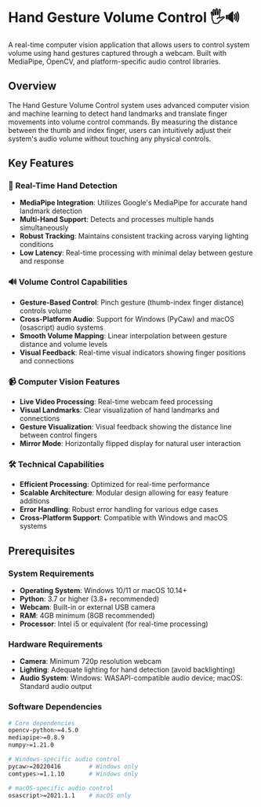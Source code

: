 # Hand Gesture Volume Control 🖐️🔊

A real-time computer vision application that allows users to control system volume using hand gestures captured through a webcam. Built with MediaPipe, OpenCV, and platform-specific audio control libraries.

## Overview

The Hand Gesture Volume Control system uses advanced computer vision and machine learning to detect hand landmarks and translate finger movements into volume control commands. By measuring the distance between the thumb and index finger, users can intuitively adjust their system's audio volume without touching any physical controls.

## Key Features

### 🎯 Real-Time Hand Detection
- **MediaPipe Integration**: Utilizes Google's MediaPipe for accurate hand landmark detection
- **Multi-Hand Support**: Detects and processes multiple hands simultaneously
- **Robust Tracking**: Maintains consistent tracking across varying lighting conditions
- **Low Latency**: Real-time processing with minimal delay between gesture and response

### 🔊 Volume Control Capabilities
- **Gesture-Based Control**: Pinch gesture (thumb-index finger distance) controls volume
- **Cross-Platform Audio**: Support for Windows (PyCaw) and macOS (osascript) audio systems
- **Smooth Volume Mapping**: Linear interpolation between gesture distance and volume levels
- **Visual Feedback**: Real-time visual indicators showing finger positions and connections

### 📹 Computer Vision Features
- **Live Video Processing**: Real-time webcam feed processing
- **Visual Landmarks**: Clear visualization of hand landmarks and connections
- **Gesture Visualization**: Visual feedback showing the distance line between control fingers
- **Mirror Mode**: Horizontally flipped display for natural user interaction

### 🛠️ Technical Capabilities
- **Efficient Processing**: Optimized for real-time performance
- **Scalable Architecture**: Modular design allowing for easy feature additions
- **Error Handling**: Robust error handling for various edge cases
- **Cross-Platform Support**: Compatible with Windows and macOS systems

## Prerequisites

### System Requirements
- **Operating System**: Windows 10/11 or macOS 10.14+
- **Python**: 3.7 or higher (3.8+ recommended)
- **Webcam**: Built-in or external USB camera
- **RAM**: 4GB minimum (8GB recommended)
- **Processor**: Intel i5 or equivalent (for real-time processing)

### Hardware Requirements
- **Camera**: Minimum 720p resolution webcam
- **Lighting**: Adequate lighting for hand detection (avoid backlighting)
- **Audio System**: Windows: WASAPI-compatible audio device; macOS: Standard audio output

### Software Dependencies
```bash
# Core dependencies
opencv-python>=4.5.0
mediapipe>=0.8.9
numpy>=1.21.0

# Windows-specific audio control
pycaw>=20220416        # Windows only
comtypes>=1.1.10       # Windows only

# macOS-specific audio control
osascript>=2021.1.1    # macOS only
